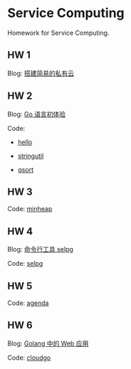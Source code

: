 # Service Computing

Homework for Service Computing.

## HW 1

Blog: [搭建简易的私有云](https://whichxjy.com/build-your-own-private-cloud/)

## HW 2

Blog: [Go 语言初体验](https://whichxjy.com/a-tour-of-go/)

Code:

- [hello](./hello)

- [stringutil](./stringutil)

- [qsort](./qsort)

## HW 3

Code: [minheap](./minheap)

## HW 4

Blog: [命令行工具 selpg](https://whichxjy.com/implement-selpg-in-golang/)

Code: [selpg](./selpg)

## HW 5

Code: [agenda](./agenda)

## HW 6

Blog: [Golang 中的 Web 应用](https://whichxjy.com/simple-web-application-in-golang/)

Code: [cloudgo](./cloudgo)